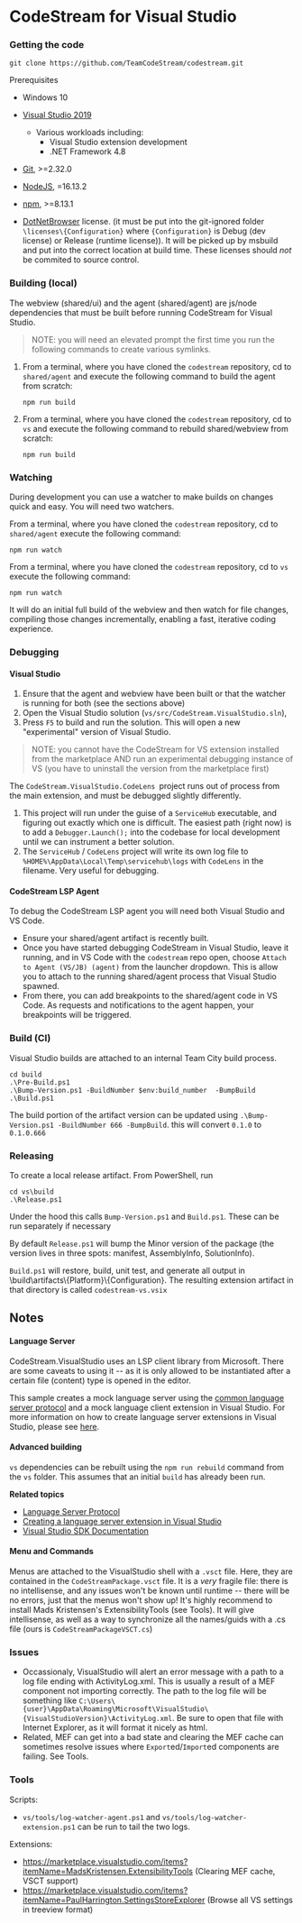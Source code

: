 ﻿# CodeStream for Visual Studio

### Getting the code

```
git clone https://github.com/TeamCodeStream/codestream.git
```

Prerequisites

- Windows 10
- [Visual Studio 2019](https://visualstudio.microsoft.com/downloads/)
   - Various workloads including:
      - Visual Studio extension development
      - .NET Framework 4.8
- [Git](https://git-scm.com/), >=2.32.0
- [NodeJS](https://nodejs.org/en/), =16.13.2
- [npm](https://npmjs.com/), >=8.13.1

- [DotNetBrowser](https://www.teamdev.com/dotnetbrowser) license. (it must be put into the git-ignored folder `\licenses\{Configuration}` where `{Configuration}` is Debug (dev license) or Release (runtime license)). It will be picked up by msbuild and put into the correct location at build time. These licenses should _not_ be commited to source control.

### Building (local)

The webview (shared/ui) and the agent (shared/agent) are js/node dependencies that must be built before running CodeStream for Visual Studio.

>NOTE: you will need an elevated prompt the first time you run the following commands to create various symlinks.


1. From a terminal, where you have cloned the `codestream` repository, cd to `shared/agent` and execute the following command to build the agent from scratch:

   ```
   npm run build
   ```


2. From a terminal, where you have cloned the `codestream` repository, cd to `vs` and execute the following command to rebuild shared/webview from scratch:

   ```
   npm run build
   ```
### Watching

During development you can use a watcher to make builds on changes quick and easy. You will need two watchers. 

From a terminal, where you have cloned the `codestream` repository, cd to `shared/agent` execute the following command:

```
npm run watch
```

From a terminal, where you have cloned the `codestream` repository, cd to `vs` execute the following command:

```
npm run watch
```

It will do an initial full build of the webview and then watch for file changes, compiling those changes incrementally, enabling a fast, iterative coding experience.

### Debugging

#### Visual Studio

1. Ensure that the agent and webview have been built or that the watcher is running for both (see the sections above)
1. Open the Visual Studio solution (`vs/src/CodeStream.VisualStudio.sln`),
1. Press `F5` to build and run the solution. This will open a new "experimental" version of Visual Studio.

>NOTE: you cannot have the CodeStream for VS extension installed from the marketplace AND run an experimental debugging instance of VS (you have to uninstall the version from the marketplace first)

The `CodeStream.VisualStudio.CodeLens `project runs out of process from the main extension, and must be debugged slightly differently.

1. This project will run under the guise of a `ServiceHub` executable, and figuring out exactly which one is difficult. The easiest path (right now) is to add a `Debugger.Launch();` into the codebase for local development until we can instrument a better solution.
1. The `ServiceHub` / `CodeLens` project will write its own log file to `%HOME%\AppData\Local\Temp\servicehub\logs` with `CodeLens` in the filename. Very useful for debugging.

#### CodeStream LSP Agent

To debug the CodeStream LSP agent you will need both Visual Studio and VS Code. 
- Ensure your shared/agent artifact is recently built. 
- Once you have started debugging CodeStream in Visual Studio, leave it running, and in VS Code with the `codestream` repo open, choose `Attach to Agent (VS/JB) (agent)` from the launcher dropdown. This is allow you to attach to the running shared/agent process that Visual Studio spawned. 
- From there, you can add breakpoints to the shared/agent code in VS Code. As requests and notifications to the agent happen, your breakpoints will be triggered. 

### Build (CI)

Visual Studio builds are attached to an internal Team City build process. 

```
cd build
.\Pre-Build.ps1
.\Bump-Version.ps1 -BuildNumber $env:build_number  -BumpBuild
.\Build.ps1
```

The build portion of the artifact version can be updated using `.\Bump-Version.ps1 -BuildNumber 666 -BumpBuild`. this will convert `0.1.0` to `0.1.0.666`

### Releasing

To create a local release artifact. From PowerShell, run

```
cd vs\build
.\Release.ps1
```

Under the hood this calls `Bump-Version.ps1` and `Build.ps1`. These can be run separately if necessary

By default `Release.ps1` will bump the Minor version of the package (the version lives in three spots: manifest, AssemblyInfo, SolutionInfo).

`Build.ps1` will restore, build, unit test, and generate all output in \build\artifacts\\{Platform}\\{Configuration}. The resulting extension artifact in that directory is called `codestream-vs.vsix`

## Notes

#### Language Server

CodeStream.VisualStudio uses an LSP client library from Microsoft. There are some caveats to using it -- as it is only allowed to be instantiated after a certain file (content) type is opened in the editor.

This sample creates a mock language server using the [common language server protocol](https://github.com/Microsoft/language-server-protocol/blob/master/protocol.md) and a mock language client extension in Visual Studio. For more information on how to create language server extensions in Visual Studio, please see [here](https://docs.microsoft.com/en-us/visualstudio/extensibility/adding-an-lsp-extension).

#### Advanced building

`vs` dependencies can be rebuilt using the `npm run rebuild` command from the `vs` folder. This assumes that an initial `build` has already been run.


**Related topics**

- [Language Server Protocol](https://docs.microsoft.com/en-us/visualstudio/extensibility/language-server-protocol)
- [Creating a language server extension in Visual Studio](https://docs.microsoft.com/en-us/visualstudio/extensibility/adding-an-lsp-extension)
- [ Visual Studio SDK Documentation ](https://docs.microsoft.com/en-us/visualstudio/extensibility/visual-studio-sdk)

#### Menu and Commands

Menus are attached to the VisualStudio shell with a `.vsct` file. Here, they are contained in the `CodeStreamPackage.vsct` file. It is a _very_ fragile file: there is no intellisense, and any issues won't be known until runtime -- there will be no errors, just that the menus won't show up! It's highly recommend to install Mads Kristensen's ExtensibilityTools (see Tools). It will give intellisense, as well as a way to synchronize all the names/guids with a .cs file (ours is `CodeStreamPackageVSCT.cs`)

### Issues

- Occassionaly, VisualStudio will alert an error message with a path to a log file ending with ActivityLog.xml. This is usually a result of a MEF component not importing correctly. The path to the log file will be something like `C:\Users\{user}\AppData\Roaming\Microsoft\VisualStudio\{VisualStudioVersion}\ActivityLog.xml`. Be sure to open that file with Internet Explorer, as it will format it nicely as html.
- Related, MEF can get into a bad state and clearing the MEF cache can sometimes resolve issues where `Export`ed/`Import`ed components are failing. See Tools.

### Tools

Scripts:

- `vs/tools/log-watcher-agent.ps1` and `vs/tools/log-watcher-extension.ps1` can be run to tail the two logs.

Extensions: 

- https://marketplace.visualstudio.com/items?itemName=MadsKristensen.ExtensibilityTools (Clearing MEF cache, VSCT support)
- https://marketplace.visualstudio.com/items?itemName=PaulHarrington.SettingsStoreExplorer (Browse all VS settings in treeview format)
